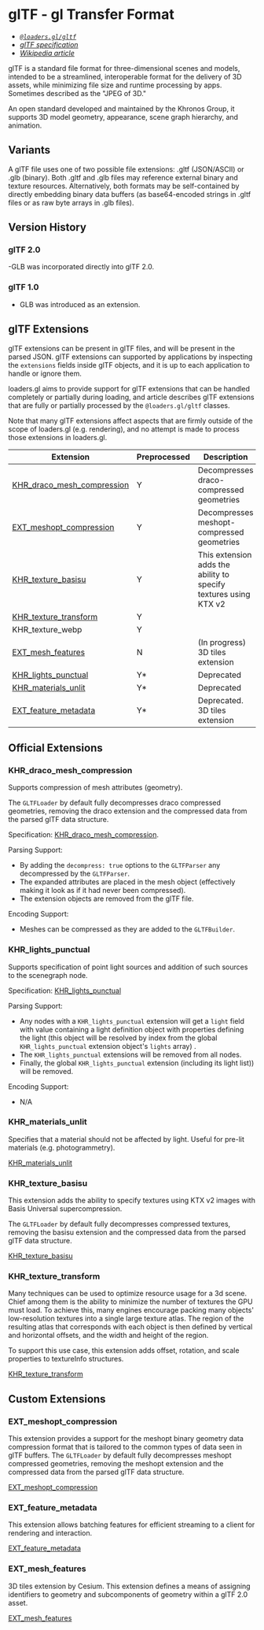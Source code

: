 # glTF - gl Transfer Format

- _[`@loaders.gl/gltf`](/docs/modules/gltf)_
- _[glTF specification](https://registry.khronos.org/glTF/specs/2.0/glTF-2.0.html)_
- _[Wikipedia article](https://en.wikipedia.org/wiki/GlTF)_

glTF is a standard file format for three-dimensional scenes and models, intended to be a streamlined, interoperable format for the delivery of 3D assets, while minimizing file size and runtime processing by apps. Sometimes described as the "JPEG of 3D."

An open standard developed and maintained by the Khronos Group, it supports 3D model geometry, appearance, scene graph hierarchy, and animation.

## Variants

A glTF file uses one of two possible file extensions: .gltf (JSON/ASCII) or .glb (binary). Both .gltf and .glb files may reference external binary and texture resources. Alternatively, both formats may be self-contained by directly embedding binary data buffers (as base64-encoded strings in .gltf files or as raw byte arrays in .glb files).

## Version History

### glTF 2.0

-GLB was incorporated directly into glTF 2.0.

### glTF 1.0

- GLB was introduced as an extension.

## glTF Extensions

glTF extensions can be present in glTF files, and will be present in the parsed JSON. glTF extensions can supported by applications by inspecting the `extensions` fields inside glTF objects, and it is up to each application to handle or ignore them.

loaders.gl aims to provide support for glTF extensions that can be handled completely or partially during loading, and article describes glTF extensions that are fully or partially processed by the `@loaders.gl/gltf` classes.

Note that many glTF extensions affect aspects that are firmly outside of the scope of loaders.gl (e.g. rendering), and no attempt is made to process those extensions in loaders.gl.

| Extension                                                                                | Preprocessed | Description                                                      |
| ---------------------------------------------------------------------------------------- | ------------ | ---------------------------------------------------------------- |
| [KHR_draco_mesh_compression](/docs/modules/gltf/formats/gltf#khr_draco_mesh_compression) | Y            | Decompresses draco-compressed geometries                         |
| [EXT_meshopt_compression](/docs/modules/gltf/formats/gltf#ext_meshopt_compression)       | Y            | Decompresses meshopt-compressed geometries                       |
| [KHR_texture_basisu](/docs/modules/gltf/formats/gltf#khr_texture_basisu)                 | Y            | This extension adds the ability to specify textures using KTX v2 |
| [KHR_texture_transform](/docs/modules/gltf/formats/gltf#khr_texture_transform)                                                                | Y            |                                                                  |
| KHR_texture_webp                                                                         | Y            |
| [EXT_mesh_features](/docs/modules/gltf/formats/gltf#ext_mesh_features)                   | N            | (In progress) 3D tiles extension                                 |
| [KHR_lights_punctual](/docs/modules/gltf/formats/gltf#khr_lights_punctual)               | Y\*          | Deprecated                                                       |
| [KHR_materials_unlit](/docs/modules/gltf/formats/gltf#khr_materials_unlit)               | Y\*          | Deprecated                                                       |
| [EXT_feature_metadata](/docs/modules/gltf/formats/gltf#ext_feature_metadata)             | Y\*          | Deprecated. 3D tiles extension                                   |

## Official Extensions

### KHR_draco_mesh_compression

Supports compression of mesh attributes (geometry).

The `GLTFLoader` by default fully decompresses draco compressed geometries, removing the draco extension and the compressed data from the parsed glTF data structure.

Specification: [KHR_draco_mesh_compression](https://github.com/KhronosGroup/glTF/tree/master/extensions/2.0/Khronos/KHR_draco_mesh_compression).

Parsing Support:

- By adding the `decompress: true` options to the `GLTFParser` any decompressed by the `GLTFParser`.
- The expanded attributes are placed in the mesh object (effectively making it look as if it had never been compressed).
- The extension objects are removed from the glTF file.

Encoding Support:

- Meshes can be compressed as they are added to the `GLTFBuilder`.

### KHR_lights_punctual

Supports specification of point light sources and addition of such sources to the scenegraph node.

Specification: [KHR_lights_punctual](https://github.com/KhronosGroup/glTF/tree/master/extensions/2.0/Khronos/KHR_lights_punctual)

Parsing Support:

- Any nodes with a `KHR_lights_punctual` extension will get a `light` field with value containing a light definition object with properties defining the light (this object will be resolved by index from the global `KHR_lights_punctual` extension object's `lights` array) .
- The `KHR_lights_punctual` extensions will be removed from all nodes.
- Finally, the global `KHR_lights_punctual` extension (including its light list)) will be removed.

Encoding Support:

- N/A

### KHR_materials_unlit

Specifies that a material should not be affected by light. Useful for pre-lit materials (e.g. photogrammetry).

[KHR_materials_unlit](https://github.com/KhronosGroup/glTF/tree/master/extensions/2.0/Khronos/KHR_materials_unlit)

### KHR_texture_basisu

This extension adds the ability to specify textures using KTX v2 images with Basis Universal supercompression.

The `GLTFLoader` by default fully decompresses compressed textures, removing the basisu extension and the compressed data from the parsed glTF data structure.

[KHR_texture_basisu](https://github.com/KhronosGroup/glTF/tree/main/extensions/2.0/Khronos/KHR_texture_basisu)

### KHR_texture_transform

Many techniques can be used to optimize resource usage for a 3d scene. Chief among them is the ability to minimize the number of textures the GPU must load. To achieve this, many engines encourage packing many objects' low-resolution textures into a single large texture atlas. The region of the resulting atlas that corresponds with each object is then defined by vertical and horizontal offsets, and the width and height of the region.

To support this use case, this extension adds offset, rotation, and scale properties to textureInfo structures.

[KHR_texture_transform](https://github.com/KhronosGroup/glTF/blob/de6db2d6f817586bce9965d320acf03935580b34/extensions/2.0/Khronos/KHR_texture_transform/README.md)

## Custom Extensions

### EXT_meshopt_compression

This extension provides a support for the meshopt binary geometry data compression format that is tailored to the common types of data seen in glTF buffers.
The `GLTFLoader` by default fully decompresses meshopt compressed geometries, removing the meshopt extension and the compressed data from the parsed glTF data structure.

[EXT_meshopt_compression](https://github.com/KhronosGroup/glTF/blob/main/extensions/2.0/Vendor/EXT_meshopt_compression)

### EXT_feature_metadata

This extension allows batching features for efficient streaming to a client for rendering and interaction.

[EXT_feature_metadata](https://github.com/CesiumGS/glTF/tree/c38f7f37e894004353c15cd0481bc5b7381ce841/extensions/2.0/Vendor/EXT_feature_metadata)

### EXT_mesh_features

3D tiles extension by Cesium. This extension defines a means of assigning identifiers to geometry and subcomponents of geometry within a glTF 2.0 asset.

[EXT_mesh_features](https://github.com/CesiumGS/glTF/tree/c38f7f37e894004353c15cd0481bc5b7381ce841/extensions/2.0/Vendor/EXT_mesh_features)
